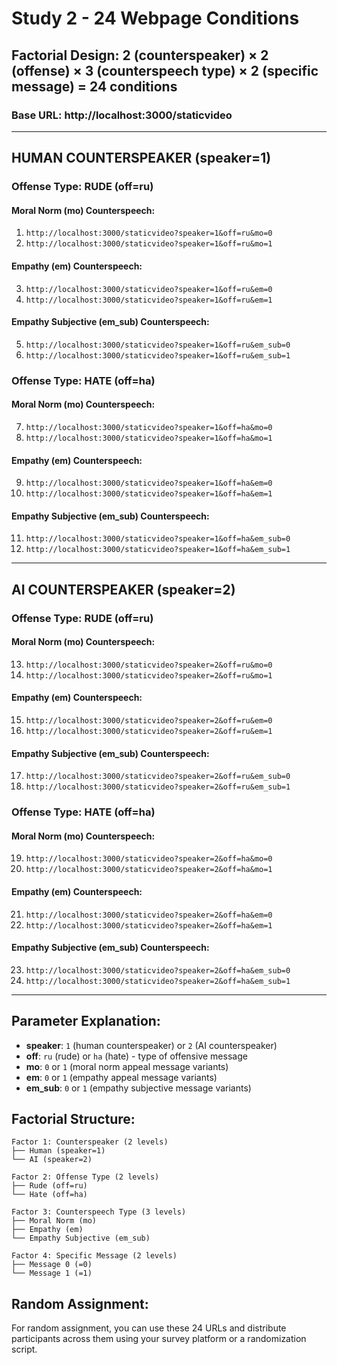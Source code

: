 # Study 2 - 24 Webpage Conditions

## Factorial Design: 2 (counterspeaker) × 2 (offense) × 3 (counterspeech type) × 2 (specific message) = 24 conditions

### Base URL: http://localhost:3000/staticvideo

---

## **HUMAN COUNTERSPEAKER (speaker=1)**

### **Offense Type: RUDE** (off=ru)

#### **Moral Norm (mo) Counterspeech:**
1. `http://localhost:3000/staticvideo?speaker=1&off=ru&mo=0`
2. `http://localhost:3000/staticvideo?speaker=1&off=ru&mo=1`

#### **Empathy (em) Counterspeech:**
3. `http://localhost:3000/staticvideo?speaker=1&off=ru&em=0`
4. `http://localhost:3000/staticvideo?speaker=1&off=ru&em=1`

#### **Empathy Subjective (em_sub) Counterspeech:**
5. `http://localhost:3000/staticvideo?speaker=1&off=ru&em_sub=0`
6. `http://localhost:3000/staticvideo?speaker=1&off=ru&em_sub=1`

### **Offense Type: HATE** (off=ha)

#### **Moral Norm (mo) Counterspeech:**
7. `http://localhost:3000/staticvideo?speaker=1&off=ha&mo=0`
8. `http://localhost:3000/staticvideo?speaker=1&off=ha&mo=1`

#### **Empathy (em) Counterspeech:**
9. `http://localhost:3000/staticvideo?speaker=1&off=ha&em=0`
10. `http://localhost:3000/staticvideo?speaker=1&off=ha&em=1`

#### **Empathy Subjective (em_sub) Counterspeech:**
11. `http://localhost:3000/staticvideo?speaker=1&off=ha&em_sub=0`
12. `http://localhost:3000/staticvideo?speaker=1&off=ha&em_sub=1`

---

## **AI COUNTERSPEAKER (speaker=2)**

### **Offense Type: RUDE** (off=ru)

#### **Moral Norm (mo) Counterspeech:**
13. `http://localhost:3000/staticvideo?speaker=2&off=ru&mo=0`
14. `http://localhost:3000/staticvideo?speaker=2&off=ru&mo=1`

#### **Empathy (em) Counterspeech:**
15. `http://localhost:3000/staticvideo?speaker=2&off=ru&em=0`
16. `http://localhost:3000/staticvideo?speaker=2&off=ru&em=1`

#### **Empathy Subjective (em_sub) Counterspeech:**
17. `http://localhost:3000/staticvideo?speaker=2&off=ru&em_sub=0`
18. `http://localhost:3000/staticvideo?speaker=2&off=ru&em_sub=1`

### **Offense Type: HATE** (off=ha)

#### **Moral Norm (mo) Counterspeech:**
19. `http://localhost:3000/staticvideo?speaker=2&off=ha&mo=0`
20. `http://localhost:3000/staticvideo?speaker=2&off=ha&mo=1`

#### **Empathy (em) Counterspeech:**
21. `http://localhost:3000/staticvideo?speaker=2&off=ha&em=0`
22. `http://localhost:3000/staticvideo?speaker=2&off=ha&em=1`

#### **Empathy Subjective (em_sub) Counterspeech:**
23. `http://localhost:3000/staticvideo?speaker=2&off=ha&em_sub=0`
24. `http://localhost:3000/staticvideo?speaker=2&off=ha&em_sub=1`

---

## **Parameter Explanation:**
- **speaker**: `1` (human counterspeaker) or `2` (AI counterspeaker)
- **off**: `ru` (rude) or `ha` (hate) - type of offensive message
- **mo**: `0` or `1` (moral norm appeal message variants)
- **em**: `0` or `1` (empathy appeal message variants)
- **em_sub**: `0` or `1` (empathy subjective message variants)

## **Factorial Structure:**
```
Factor 1: Counterspeaker (2 levels)
├── Human (speaker=1)
└── AI (speaker=2)

Factor 2: Offense Type (2 levels)
├── Rude (off=ru)
└── Hate (off=ha)

Factor 3: Counterspeech Type (3 levels)
├── Moral Norm (mo)
├── Empathy (em)
└── Empathy Subjective (em_sub)

Factor 4: Specific Message (2 levels)
├── Message 0 (=0)
└── Message 1 (=1)
```

## **Random Assignment:**
For random assignment, you can use these 24 URLs and distribute participants across them using your survey platform or a randomization script.
